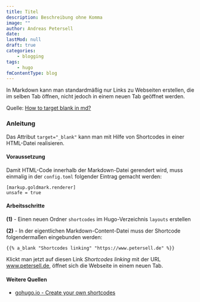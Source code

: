 ```yaml
---
title: Titel
description: Beschreibung ohne Komma
image: ""
author: Andreas Petersell
date: 
lastMod: null
draft: true
categories:
    - blogging
tags:
    - hugo
fmContentType: blog
---
```


In Markdown kann man standardmäßig nur Links zu Webseiten erstellen, die im selben Tab öffnen, nicht jedoch in einem neuen Tab geöffnet werden.
<!--more-->

Quelle: [How to target blank in md?](https://discourse.gohugo.io/t/how-to-target--blank-in-md/524/19)

### Anleitung

Das Attribut `target="_blank"` kann man mit Hilfe von Shortcodes in einer HTML-Datei realisieren.

#### Voraussetzung

Damit HTML-Code innerhalb der Markdown-Datei gerendert wird, muss einmalig in der `config.toml` folgender Eintrag gemacht werden:

```
[markup.goldmark.renderer]
unsafe = true
```
#### Arbeitsschritte

**(1)** - Einen neuen Ordner `shortcodes` im Hugo-Verzeichnis `layouts` erstellen

**(2)** - In der eigentlichen Markdown-Content-Datei muss der Shortcode folgendermaßen eingebunden werden:

```
{{% a_blank "Shortcodes linking" "https://www.petersell.de" %}}
```

Klickt man jetzt auf diesen Link *Shortcodes linking* mit der URL www.petersell.de, öffnet sich die Webseite in einem neuen Tab.

#### Weitere Quellen
- [gohugo.io - Create your own shortcodes](https://gohugo.io/templates/shortcode/)

